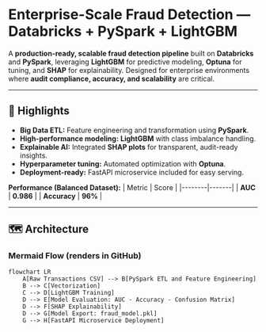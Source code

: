 
# Enterprise-Scale Fraud Detection — Databricks + PySpark + LightGBM

A **production-ready, scalable fraud detection pipeline** built on **Databricks** and **PySpark**, leveraging **LightGBM** for predictive modeling, **Optuna** for tuning, and **SHAP** for explainability. Designed for enterprise environments where **audit compliance, accuracy, and scalability** are critical.

---

## 🚀 Highlights
- **Big Data ETL:** Feature engineering and transformation using **PySpark**.
- **High-performance modeling:** **LightGBM** with class imbalance handling.
- **Explainable AI:** Integrated **SHAP plots** for transparent, audit-ready insights.
- **Hyperparameter tuning:** Automated optimization with **Optuna**.
- **Deployment-ready:** FastAPI microservice included for easy serving.

**Performance (Balanced Dataset):**
| Metric | Score |
|--------|-------|
| **AUC** | **0.986** |
| **Accuracy** | **96%** |

---

## 🗺 Architecture

### **Mermaid Flow (renders in GitHub)**

```mermaid
flowchart LR
    A[Raw Transactions CSV] --> B[PySpark ETL and Feature Engineering]
    B --> C[Vectorization]
    C --> D[LightGBM Training]
    D --> E[Model Evaluation: AUC - Accuracy - Confusion Matrix]
    D --> F[SHAP Explainability]
    D --> G[Model Export: fraud_model.pkl]
    G --> H[FastAPI Microservice Deployment]




